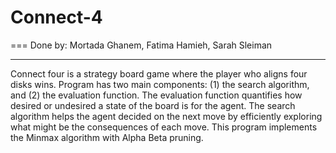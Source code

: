 # Connect-4
===
Done by: Mortada Ghanem, Fatima Hamieh, Sarah Sleiman
- - -

Connect four is a strategy board game where the player who aligns four disks wins. Program has two main components: (1) the search algorithm, and (2) the evaluation function. The evaluation function quantifies how desired or undesired a state of the board is for the agent. The search algorithm helps the agent decided on the next move by efficiently exploring what might be the consequences of each move. This program implements the Minmax algorithm with Alpha Beta pruning.
